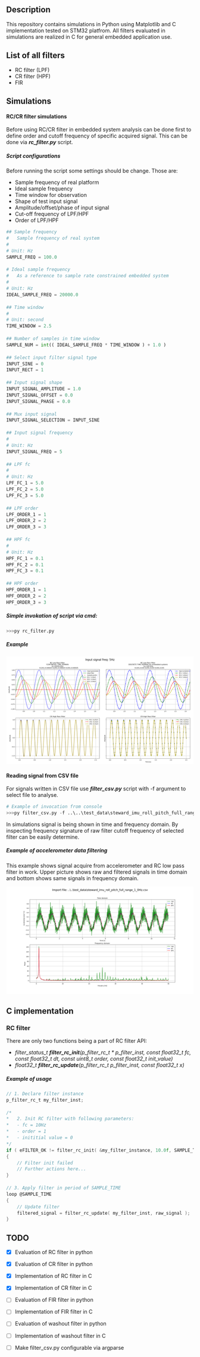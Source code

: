 ## Description

This repository contains simulations in Python using Matplotlib and C implementation tested on STM32 platfrom. All filters evaluated in simulations are realized in C for general embedded application use. 


## List of all filters
 - RC filter (LPF)
 - CR filter (HPF)
 - FIR


## Simulations

#### RC/CR filter simulations
Before using RC/CR filter in embedded system analysis can be done first to define order and cutoff frequency of specific acquired signal. This can be done via ***rc_filter.py*** script.

##### Script configurations
Before running the script some settings should be change. Those are:
 - Sample frequency of real platform
 - Ideal sample frequency
 - Time window for observation
 - Shape of test input signal
 - Amplitude/offset/phase of input signal
 - Cut-off frequency of LPF/HPF
 - Order of LPF/HPF

```python
## Sample frequency
#   Sample frequency of real system   
#
# Unit: Hz
SAMPLE_FREQ = 100.0

# Ideal sample frequency
#   As a reference to sample rate constrained embedded system
#
# Unit: Hz
IDEAL_SAMPLE_FREQ = 20000.0

## Time window
#
# Unit: second
TIME_WINDOW = 2.5

## Number of samples in time window
SAMPLE_NUM = int(( IDEAL_SAMPLE_FREQ * TIME_WINDOW ) + 1.0 )

## Select input filter signal type
INPUT_SINE = 0
INPUT_RECT = 1

## Input signal shape
INPUT_SIGNAL_AMPLITUDE = 1.0
INPUT_SIGNAL_OFFSET = 0.0
INPUT_SIGNAL_PHASE = 0.0

## Mux input signal
INPUT_SIGNAL_SELECTION = INPUT_SINE

## Input signal frequency
#
# Unit: Hz
INPUT_SIGNAL_FREQ = 5

## LPF fc
#
# Unit: Hz
LPF_FC_1 = 5.0
LPF_FC_2 = 5.0
LPF_FC_3 = 5.0

## LPF order
LPF_ORDER_1 = 1
LPF_ORDER_2 = 2
LPF_ORDER_3 = 3

## HPF fc
#
# Unit: Hz
HPF_FC_1 = 0.1
HPF_FC_2 = 0.1
HPF_FC_3 = 0.1

## HPF order
HPF_ORDER_1 = 1
HPF_ORDER_2 = 2
HPF_ORDER_3 = 3
```

##### Simple invokation of script via cmd:
```python
>>>py rc_filter.py
```

##### Example

![](simulations/pics/rc_filter_simulation_example.png)

#### Reading signal from CSV file
For signals written in CSV file use ***filter_csv.py*** script with -f argument to select file to analyse. 

```python
# Example of invocation from console
>>>py filter_csv.py -f ..\..\test_data\steward_imu_roll_pitch_full_range_1_0Hz.csv
```

In simulations signal is being shown in time and frequency domain. By inspecting frequency signature of raw filter cutoff frequency of selected filter can be easily determine. 

##### Example of accelerometer data filtering
This example shows signal acquire from accelerometer and RC low pass filter in work. Upper picture shows raw and filtered signals in time domain and bottom shows same signals in frequency domain.

![](simulations/pics/filter_analysis_example.png)


## C implementation
### RC filter
There are only two functions being a part of RC filter API:
 - *filter_status_t ***filter_rc_init***(p_filter_rc_t * p_filter_inst, const float32_t fc, const float32_t dt, const uint8_t order, const float32_t init_value)*
 - *float32_t ***filter_rc_update***(p_filter_rc_t p_filter_inst, const float32_t x)*

 ##### Example of usage

```C
// 1. Declare filter instance
p_filter_rc_t my_filter_inst;

/* 
*   2. Init RC filter with following parameters:
*   - fc = 10Hz
*   - order = 1
*   - inititial value = 0
*/ 
if ( eFILTER_OK != filter_rc_init( &my_filter_instance, 10.0f, SAMPLE_TIME, 1, 0 ))
{
    // Filter init failed
    // Further actions here...
}

// 3. Apply filter in period of SAMPLE_TIME
loop @SAMPLE_TIME
{
    // Update filter
    filtered_signal = filter_rc_update( my_filter_inst, raw_signal );
}

```

## TODO
 - [x] Evaluation of RC filter in python
 - [x] Evaluation of CR filter in python
 - [x] Implementation of RC filter in C   
 - [x] Implementation of CR filter in C   
 - [ ] Evaluation of FIR filter in python   
 - [ ] Implementation of FIR filter in C   
 - [ ] Evaluation of washout filter in python
 - [ ] Implementation of washout filter in C
 - [ ] Make filter_csv.py configurable via argparse

    
